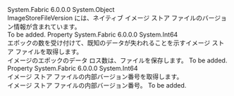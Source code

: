 <Type Name="ImageStoreFileVersion" FullName="System.Fabric.Query.ImageStoreFileVersion">
  <TypeSignature Language="C#" Value="public sealed class ImageStoreFileVersion" />
  <TypeSignature Language="ILAsm" Value=".class public auto ansi sealed beforefieldinit ImageStoreFileVersion extends System.Object" />
  <TypeSignature Language="DocId" Value="T:System.Fabric.Query.ImageStoreFileVersion" />
  <TypeSignature Language="VB.NET" Value="Public NotInheritable Class ImageStoreFileVersion" />
  <TypeSignature Language="F#" Value="type ImageStoreFileVersion = class" />
  <AssemblyInfo>
    <AssemblyName>System.Fabric</AssemblyName>
    <AssemblyVersion>6.0.0.0</AssemblyVersion>
  </AssemblyInfo>
  <Base>
    <BaseTypeName>System.Object</BaseTypeName>
  </Base>
  <Interfaces />
  <Docs>
    <summary>
            ImageStoreFileVersion には、ネイティブ イメージ ストア ファイルのバージョン情報が含まれています。
            </summary>
    <remarks>To be added.</remarks>
  </Docs>
  <Members>
    <Member MemberName="EpochDataLossNumber">
      <MemberSignature Language="C#" Value="public long EpochDataLossNumber { get; }" />
      <MemberSignature Language="ILAsm" Value=".property instance int64 EpochDataLossNumber" />
      <MemberSignature Language="DocId" Value="P:System.Fabric.Query.ImageStoreFileVersion.EpochDataLossNumber" />
      <MemberSignature Language="VB.NET" Value="Public ReadOnly Property EpochDataLossNumber As Long" />
      <MemberSignature Language="F#" Value="member this.EpochDataLossNumber : int64" Usage="System.Fabric.Query.ImageStoreFileVersion.EpochDataLossNumber" />
      <MemberType>Property</MemberType>
      <AssemblyInfo>
        <AssemblyName>System.Fabric</AssemblyName>
        <AssemblyVersion>6.0.0.0</AssemblyVersion>
      </AssemblyInfo>
      <ReturnValue>
        <ReturnType>System.Int64</ReturnType>
      </ReturnValue>
      <Docs>
        <summary>
          <para>エポックの数を受け付けて、既知のデータが失われることを示すイメージ ストア ファイルを取得します。</para>
        </summary>
        <value>
          <para>イメージのエポックのデータ ロス数は、ファイルを保存します。</para>
        </value>
        <remarks>To be added.</remarks>
      </Docs>
    </Member>
    <Member MemberName="VersionNumber">
      <MemberSignature Language="C#" Value="public long VersionNumber { get; }" />
      <MemberSignature Language="ILAsm" Value=".property instance int64 VersionNumber" />
      <MemberSignature Language="DocId" Value="P:System.Fabric.Query.ImageStoreFileVersion.VersionNumber" />
      <MemberSignature Language="VB.NET" Value="Public ReadOnly Property VersionNumber As Long" />
      <MemberSignature Language="F#" Value="member this.VersionNumber : int64" Usage="System.Fabric.Query.ImageStoreFileVersion.VersionNumber" />
      <MemberType>Property</MemberType>
      <AssemblyInfo>
        <AssemblyName>System.Fabric</AssemblyName>
        <AssemblyVersion>6.0.0.0</AssemblyVersion>
      </AssemblyInfo>
      <ReturnValue>
        <ReturnType>System.Int64</ReturnType>
      </ReturnValue>
      <Docs>
        <summary>
          <para>イメージ ストア ファイルの内部バージョン番号を取得します。</para>
        </summary>
        <value>
          <para>イメージ ストア ファイルの内部バージョン番号。</para>
        </value>
        <remarks>To be added.</remarks>
      </Docs>
    </Member>
  </Members>
</Type>